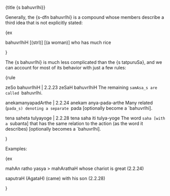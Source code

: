 {title {s bahuvrIhi}}

Generally, the {s-dfn bahuvrIhi} is a compound whose members describe a third
idea that is not explicitly stated:

{ex

bahuvrIhiH [(strI)]
[(a woman)] who has much rice

}

The {s bahuvrIhi} is much less complicated than the {s tatpuruSa}, and we can
account for most of its behavior with just a few rules:

{rule

zeSo bahuvrIhiH | 2.2.23 
zeSaH bahuvrIhiH
The remaining `samAsa_s are called `bahuvrIhi.

anekamanyapadArthe | 2.2.24 
anekam anya-pada-arthe
Many related (`pada_s) denoting a separate `pada [optionally become a
`bahuvrIhi].

tena saheta tulyayoge | 2.2.28
tena saha iti tulya-yoge
The word `saha [with a `subanta] that has the same relation to the action (as
the word it describes) [optionally becomes a `bahuvrIhi].

}

Examples:

{ex

mahAn ratho yasya > mahArathaH
whose chariot is great (2.2.24)

saputraH (AgataH)
(came) with his son (2.2.28)

}
